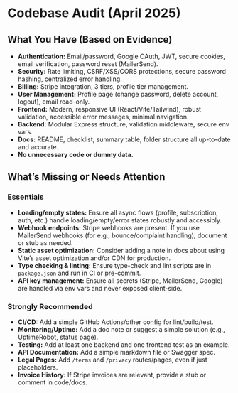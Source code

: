 # Codebase Audit (April 2025)

## What You Have (Based on Evidence)
- **Authentication:** Email/password, Google OAuth, JWT, secure cookies, email verification, password reset (MailerSend).
- **Security:** Rate limiting, CSRF/XSS/CORS protections, secure password hashing, centralized error handling.
- **Billing:** Stripe integration, 3 tiers, profile tier management.
- **User Management:** Profile page (change password, delete account, logout), email read-only.
- **Frontend:** Modern, responsive UI (React/Vite/Tailwind), robust validation, accessible error messages, minimal navigation.
- **Backend:** Modular Express structure, validation middleware, secure env vars.
- **Docs:** README, checklist, summary table, folder structure all up-to-date and accurate.
- **No unnecessary code or dummy data.**

## What’s Missing or Needs Attention
### Essentials
- **Loading/empty states:** Ensure all async flows (profile, subscription, auth, etc.) handle loading/empty/error states robustly and accessibly.
- **Webhook endpoints:** Stripe webhooks are present. If you use MailerSend webhooks (for e.g., bounce/complaint handling), document or stub as needed.
- **Static asset optimization:** Consider adding a note in docs about using Vite’s asset optimization and/or CDN for production.
- **Type checking & linting:** Ensure type-check and lint scripts are in `package.json` and run in CI or pre-commit.
- **API key management:** Ensure all secrets (Stripe, MailerSend, Google) are handled via env vars and never exposed client-side.

### Strongly Recommended
- **CI/CD:** Add a simple GitHub Actions/other config for lint/build/test.
- **Monitoring/Uptime:** Add a doc note or suggest a simple solution (e.g., UptimeRobot, status page).
- **Testing:** Add at least one backend and one frontend test as an example.
- **API Documentation:** Add a simple markdown file or Swagger spec.
- **Legal Pages:** Add `/terms` and `/privacy` routes/pages, even if just placeholders.
- **Invoice History:** If Stripe invoices are relevant, provide a stub or comment in code/docs.
